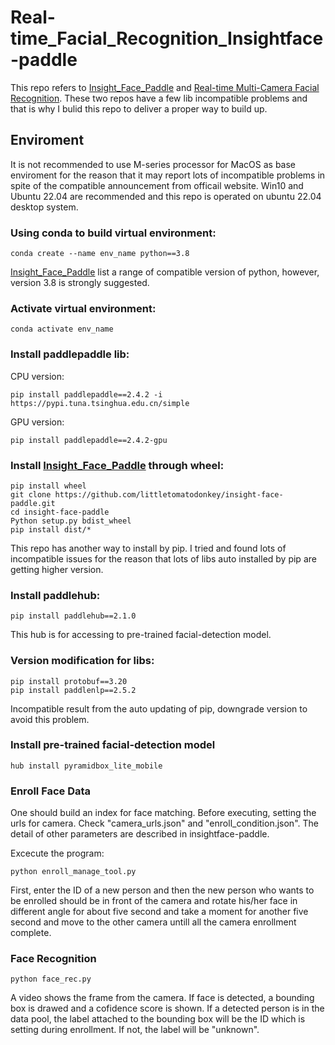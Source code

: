 # Real-time_Facial_Recognition_Insightface-paddle

This repo refers to [Insight_Face_Paddle](https://github.com/littletomatodonkey/insight-face-paddle) and [Real-time Multi-Camera Facial Recognition](https://github.com/M-M-Akash/Face_Recognition_System). These two repos have a few lib incompatible problems and that is why I bulid this repo to deliver a proper way to build up.

## Enviroment

It is not recommended to use M-series processor for MacOS as base enviroment for the reason that it may report lots of incompatible problems in spite of the compatible announcement from officail website. Win10 and Ubuntu 22.04 are recommended and this repo is operated on ubuntu 22.04 desktop system. 

### Using conda to build virtual environment:

```linux
conda create --name env_name python==3.8
```
[Insight_Face_Paddle](https://github.com/littletomatodonkey/insight-face-paddle) list a range of compatible version of python, however, version 3.8 is strongly suggested.  

### Activate virtual environment:

```linux
conda activate env_name
```

### Install paddlepaddle lib:

CPU version:
```linux
pip install paddlepaddle==2.4.2 -i https://pypi.tuna.tsinghua.edu.cn/simple 
```
GPU version:
```linux
pip install paddlepaddle==2.4.2-gpu
```

### Install [Insight_Face_Paddle](https://github.com/littletomatodonkey/insight-face-paddle) through wheel:

```linux
pip install wheel  
git clone https://github.com/littletomatodonkey/insight-face-paddle.git  
cd insight-face-paddle  
Python setup.py bdist_wheel  
pip install dist/*  
```

This repo has another way to install by pip. I tried and found lots of incompatible issues for the reason that lots of libs auto installed by pip are getting higher version.  

### Install paddlehub:

```linux
pip install paddlehub==2.1.0
```

This hub is for accessing to pre-trained facial-detection model.

### Version modification for libs:

```linux
pip install protobuf==3.20 
pip install paddlenlp==2.5.2
```

Incompatible result from the auto updating of pip, downgrade version to avoid this problem.

### Install pre-trained facial-detection model

```linux
hub install pyramidbox_lite_mobile
```

### Enroll Face Data

One should build an index for face matching. Before executing, setting the urls for camera. Check "camera_urls.json" and "enroll_condition.json". The detail of other parameters are described in insightface-paddle.

Excecute the program:

```linux
python enroll_manage_tool.py
```

First, enter the ID of a new person and then the new person who wants to be enrolled should be in front of the camera and rotate his/her face in different angle for about five second and take a moment for another five second and move to the other camera untill all the camera enrollment complete.

### Face Recognition

```linux
python face_rec.py
```

A video shows the frame from the camera. If face is detected, a bounding box is drawed and a cofidence score is shown.
If a detected person is in the data pool, the label attached to the bounding box will be the ID which is setting during enrollment.
If not, the label will be "unknown".

